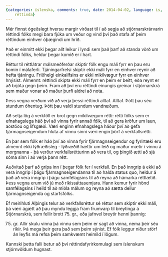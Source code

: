 ```yaml
---
{categories: íslenska, comments: true, date: 2014-04-02, language: is, title: Óhentugleiki
    réttinda}
---
```


Mér finnst ógeðslegt hversu margir virðast til í að segja að stjórnarskrárvarin réttindi fólks megi bara fjúka um veður og vind því það stafa af þeim réttindum einhver óþægindi um hríð.

Það er einmitt ekki þegar allt leikur í lyndi sem það þarf að standa vörð um réttindi fólks, heldur þegar komið er í hart.

Réttur til réttlátrar málsmeðferðar skiptir fólk engu máli fyrr en þau eru komin í málaferli. Tjáningarfrelsi skiptir ekki máli fyrr en einhver reynir að hefta tjáningu. Friðhelgi einkalífsins er ekki mikilvægur fyrr en einhver hnýsist. Almennt: réttindi skipta ekki máli fyrr en þeim er beitt, eða reynt er að brjóta gegn þeim. Fram að því eru réttindi einungis greinar í stjórnarskrá sem maður vonar að maður þurfi aldrei að nota.

Þess vegna verðum við að verja þessi réttindi alltaf. Alltaf. Þótt þau séu stundum óhentug. Þótt þau valdi stundum vandræðum.

Að setja lög á verkföll er brot gegn mikilvægum rétti: rétti fólks sem er efnahagslega háð því að vinna fyrir annað fólk, til að gera kröfur um laun, aðstöðu og lífsgæði. Væri enginn efnahagslega háður því að gefa fjármagnseigendum hluta af vinnu sinni væri engin þörf á verkfallsrétti.

En þar sem fólk er háð því að vinna fyrir fjármagnseigendur og fyrirtæki eru almennt ekki lýðræðisleg - lýðræðið hættir um leið og maður mætir í vinnu á morgnanna - þá verður verkfallsrétturinn að vera til, og þingið ætti að sjá sóma sinn í að verja þann rétt.

Auðvitað þarf að grípa inn í þegar fólk fer í verkfall. En það inngrip á ekki að vera inngrip í þágu fjármagnseigendanna til að halda status quo, heldur á það að vera inngrip í þágu samfélagsins til að reyna að hámarka réttlætið. Þess vegna erum við jú með ríkissáttasemjara. Hann kemur fyrir hönd samfélagsins í heild til að miðla málum og reyna að sætta deilur fjármagnseigenda og starfsfólks.

Ef meirihluti Alþingis telur að verkfallsréttur sé réttur sem skiptir ekki máli, þá væri ágætt að þau myndu leggja fram frumvarp til breytinga á Stjórnarskrá, sem fellir brott 75. gr., eða jafnvel breytir henni þannig:

  75. gr. Allir skulu vinna þá vinnu sem þeim er sagt að vinna, nema þeir séu ríkir. Þá mega þeir gera það sem þeim sýnist. Ef fólk leggur niður störf án leyfis má refsa þeim samkvæmt heimild í lögum.

Kannski þetta falli betur að því réttindafyrirkomulagi sem íslenskum stjórnvöldum hugnast.
